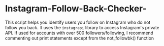 # Instagram-Follow-Back-Checker-
This script helps you identify users you follow on Instagram who do not follow you back. It uses the `instagrapi` library to access Instagram's private API.
If used for accounts with over 500 followers/following, I recommend commenting out print statements except from the not_followbk() function
